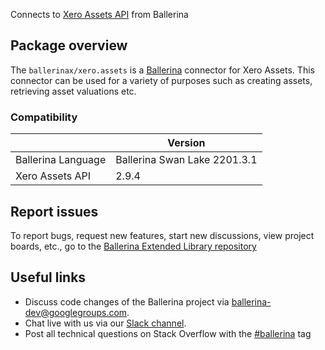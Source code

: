 Connects to [Xero Assets API](https://developer.xero.com/documentation/api/assets/assets/) from Ballerina

## Package overview
The `ballerinax/xero.assets` is a [Ballerina](https://ballerina.io/) connector for Xero Assets. This connector can be used for a variety of purposes such as creating assets, retrieving asset valuations etc.

### Compatibility
|                    | Version                   |
|--------------------|---------------------------|
| Ballerina Language | Ballerina Swan Lake 2201.3.1|
| Xero Assets API    | 2.9.4                     |

## Report issues
To report bugs, request new features, start new discussions, view project boards, etc., go to the [Ballerina Extended Library repository](https://github.com/ballerina-platform/ballerina-extended-library)

## Useful links
- Discuss code changes of the Ballerina project via [ballerina-dev@googlegroups.com](mailto:ballerina-dev@googlegroups.com).
- Chat live with us via our [Slack channel](https://ballerina.io/community/slack/).
- Post all technical questions on Stack Overflow with the [#ballerina](https://stackoverflow.com/questions/tagged/ballerina) tag
